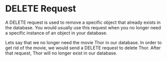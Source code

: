 # DELETE Request

A DELETE request is used to remove a specific object that already exists in the database. You would usually use this request when you no longer need a specific instance of an object in your database.

Lets say that we no longer need the movie Thor in our database. In order to get rid of the movie, we would send a DELETE request to delete Thor. After that request, Thor will no longer exist in our database.

